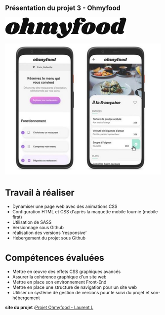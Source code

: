 
## Présentation du projet 3 - Ohmyfood 
![logo du site](./assets/img/logo/ohmyfood.png)

![screenshot](./assets/img/Smartphone-screenshots.JPG)

# Travail à réaliser 

- Dynamiser une page web avec des animations CSS
- Configuration HTML et CSS d'après la maquette mobile fournie (mobile first)
- Utilisation de SASS
- Versionnage sous Github
- réalisation des versions 'responsive'
- Hebergement du projet sous Github

# Compétences évaluées 

- Mettre en œuvre des effets CSS graphiques avancés
- Assurer la cohérence graphique d'un site web
- Mettre en place son environnement Front-End
- Mettre en place une structure de navigation pour un site web
- Utiliser un système de gestion de versions pour le suivi du projet et son- hébergement

**site du projet :**[Projet Ohmyfood - Laurent L](https://laurent-lezardon.github.io/OC-P3-ohmyfood/)



